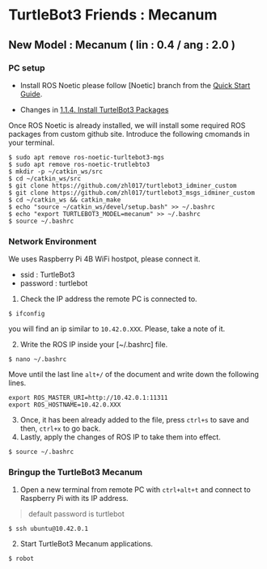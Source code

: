 # TurtleBot3 Friends : Mecanum
## New Model : Mecanum ( lin : 0.4 / ang : 2.0 )

### PC setup

- Install ROS Noetic please follow [Noetic] branch from the [Quick Start Guide](https://emanual.robotis.com/docs/en/platform/turtlebot3/quick-start/).

- Changes in [1.1.4. Install TurtelBot3 Packages](https://emanual.robotis.com/docs/en/platform/turtlebot3/quick-start/#install-turtlebot3-packages)

Once ROS Noetic is already installed, we will install some required ROS packages from custom github site. Introduce the following cmomands in your terminal.


```code
$ sudo apt remove ros-noetic-turltebot3-mgs
$ sudo apt remove ros-noetic-trutlebto3
$ mkdir -p ~/catkin_ws/src
$ cd ~/catkin_ws/src
$ git clone https://github.com/zhl017/turtlebot3_idminer_custom
$ git clone https://github.com/zhl017/turtlebot3_msgs_idminer_custom
$ cd ~/catkin_ws && catkin_make
$ echo "source ~/catkin_ws/devel/setup.bash" >> ~/.bashrc
$ echo "export TURTLEBOT3_MODEL=mecanum" >> ~/.bashrc
$ source ~/.bashrc
```

### Network Environment

We uses Raspberry Pi 4B WiFi hostpot, please connect it.
- ssid : TurtleBot3
- password : turtlebot

1. Check the IP address the remote PC is connected to.
```
$ ifconfig
```
you will find an ip similar to ```10.42.0.XXX```. Please, take a note of it.

2. Write the ROS IP inside your [~/.bashrc] file.
```
$ nano ~/.bashrc
```
Move until the last line ```alt+/``` of the document and write down the following lines.
```
export ROS_MASTER_URI=http://10.42.0.1:11311
export ROS_HOSTNAME=10.42.0.XXX
```
3. Once, it has been already added to the file, press ```ctrl+s``` to save and then, ```ctrl+x``` to go back.
4. Lastly, apply the changes of ROS IP to take them into effect.
```
$ source ~/.bashrc
```

### Bringup the TurtleBot3 Mecanum

1. Open a new terminal from remote PC with ```ctrl+alt+t``` and connect to Raspberry Pi with its IP address.
> default password is turtlebot
```
$ ssh ubuntu@10.42.0.1
```
2. Start TurtleBot3 Mecanum applications.
```
$ robot
```
